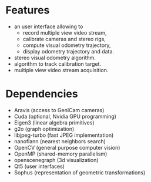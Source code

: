 
Features
========

* an user interface allowing to
  * record multiple view video stream,
  * calibrate cameras and stereo rigs,
  * compute visual odometry trajectory,
  * display odometry trajectory and data.
* stereo visual odometry algorithm.
* algorithm to track calibration target.
* multiple view video stream acquisition.

Dependencies
============

* Aravis (access to GenICam cameras)
* Cuda (optional, Nvidia GPU programming)
* Eigen3 (linear algebra primitives)
* g2o (graph optimization)
* libjpeg-turbo (fast JPEG implementation)
* nanoflann (nearest neighbors search)
* OpenCV (general purpose computer vision)
* OpenMP (shared-memory parallelism)
* openscenegraph (3d visualization)
* Qt5 (user interfaces)
* Sophus (representation of geometric transformations)

